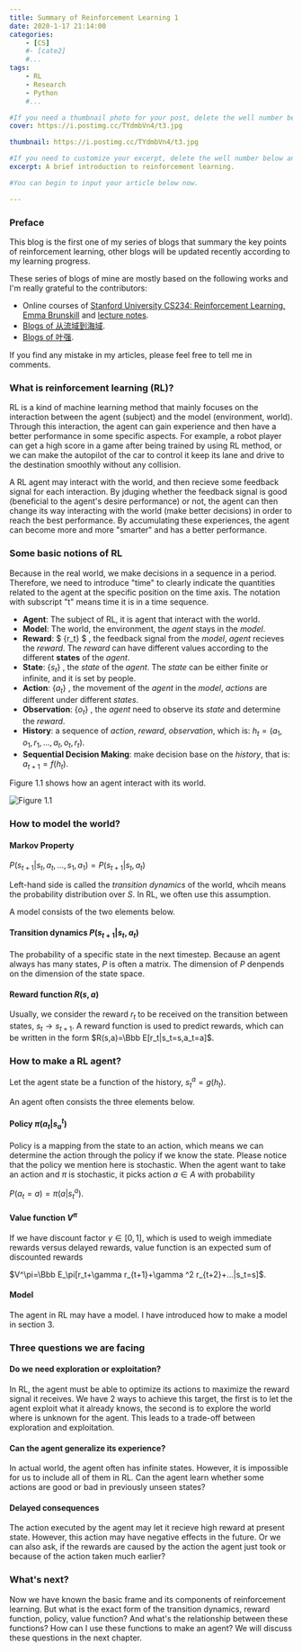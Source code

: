 ```yaml
---
title: Summary of Reinforcement Learning 1
date: 2020-1-17 21:14:00
categories: 
	- [CS]
	#- [cate2]
	#...
tags: 
	- RL
	- Research
	- Python
	#...

#If you need a thumbnail photo for your post, delete the well number below and finish the directory.
cover: https://i.postimg.cc/TYdmbVn4/t3.jpg

thumbnail: https://i.postimg.cc/TYdmbVn4/t3.jpg

#If you need to customize your excerpt, delete the well number below and input something. You can also input <!-- more --> in your article to divide the excerpt and other contents.
excerpt: A brief introduction to reinforcement learning.

#You can begin to input your article below now.

---
```


### Preface

This blog is the first one of my series of blogs that summary the key points of reinforcement learning, other blogs will be updated recently according to my learning progress. 

These series of blogs of mine are mostly based on the following works and I'm really grateful to the contributors: 

- Online courses of [Stanford University CS234: Reinforcement Learning, Emma Brunskill](https://www.youtube.com/watch?v=FgzM3zpZ55o&list=PLoROMvodv4rOSOPzutgyCTapiGlY2Nd8u) and [lecture notes](https://drive.google.com/drive/folders/1tDME7YQWuipE7WVi0QHFoLhMOvAQdWIn).
- [Blogs of 从流域到海域](https://blog.csdn.net/solo95/category_9298323.html).
- [Blogs of 叶强](https://zhuanlan.zhihu.com/reinforce).

If you find any mistake in my articles, please feel free to tell me in comments.

### What is reinforcement learning (RL)?

RL is a kind of machine learning method that mainly focuses on the interaction between the agent (subject) and the model (environment, world). Through this interaction, the agent can gain experience and then have a better performance in some specific aspects. For example, a robot player can get a high score in a game after being trained by using RL method, or we can make the autopilot of the car to control it keep its lane and drive to the destination smoothly without any collision.

A RL agent may interact with the world, and then recieve some feedback signal for each interaction. By jduging whether the feedback signal is good (beneficial to the agent's desire performance) or not, the agent can then change its way interacting with the world (make better decisions) in order to reach the best performance. By accumulating these experiences, the agent can become more and more "smarter" and has a better performance.

### Some basic notions of RL

Because in the real world, we make decisions in a sequence in a period. Therefore, we need to introduce "time" to clearly indicate the quantities related to the agent at the specific position on the time axis. The notation with subscript "t" means time it is in a time sequence. 

- **Agent**: The subject of RL, it is agent that interact with the world.
- **Model**: The world, the environment, the *agent* stays in the *model*.
- **Reward**: $ \{r_t\} $ , the feedback signal from the *model*, *agent* recieves the *reward*. The *reward* can have different values according to the different **states** of the *agent*.
- **State**: $\{s_t\}$ , the *state* of the *agent*. The *state* can be either finite or infinite, and it is set by people.
- **Action**: $\{a_t\}$ , the movement of the *agent* in the *model*, *actions* are different under different *states*.
- **Observation**: $\{o_t\}$ , the *agent* need to observe its *state* and determine the *reward*.
- **History**: a sequence of *action*, *reward*, *observation*, which is: $h_t=(a_1,o_1,r_1,...,a_t,o_t,r_t)$.
- **Sequential Decision Making**: make decision base on the *history*, that is: $a_{t+1}=f(h_t)$.

Figure 1.1 shows how an agent interact with its world.

![Figure 1.1](https://i.postimg.cc/c4DKn677/rl1.1.jpg)

### How to model the world?

#### Markov Property

$P(s_{t+1}|s_t,a_t,...,s_1,a_1)=P(s_{t+1}|s_t,a_t)$

Left-hand side is called the *transition dynamics* of the world, whcih means the probability distribution over $S$. In RL, we often use this assumption. 

A model consists of the two elements below. 

#### Transition dynamics $P(s_{t+1}|s_t,a_t)$

The probability of a specific state in the next timestep. Because an agent always has many states, $P$ is often a matrix. The dimension of $P$ denpends on the dimension of the state space. 

#### Reward function $R(s,a)$

Usually, we consider the reward $r_t$ to be received on the transition between states, $s_t\rightarrow{s_{t+1}}$. A reward function is used to predict rewards, which can be written in the form $R(s,a)=\Bbb E[r_t|s_t=s,a_t=a]$.

### How to make a RL agent?

Let the agent state be a function of the history, $s_t^a=g(h_t)$.

An agent often consists the three elements below.

#### Policy $\pi(a_t|s_a^t)$

Policy is a mapping from the state to an action, which means we can determine the action through the policy if we know the state. Please notice that the policy we mention here is stochastic.  When the agent want to take an action and $\pi$ is stochastic, it picks action $a\in A$ with probability

$P(a_t=a)=\pi(a|s_t^a)$.

#### Value function $V^\pi$

If we have discount factor $\gamma\in [0,1]$, which is used to weigh immediate rewards versus delayed rewards, value function is an expected sum of discounted rewards

$V^\pi=\Bbb E_\pi[r_t+\gamma r_{t+1}+\gamma ^2 r_{t+2}+...|s_t=s]$.

#### Model

The agent in RL may have a model. I have introduced how to make a model in section 3.

### Three questions we are facing

#### Do we need exploration or exploitation?

In RL, the agent must be able to optimize its actions to maximize the reward signal it receives. We have 2 ways to achieve this target, the first is to let the agent exploit what it already knows, the second is to explore the world where is unknown for the agent. This leads to a trade-off between exploration and exploitation.

#### Can the agent generalize its experience?

In actual world, the agent often has infinite states. However, it is impossible for us to include all of them in RL. Can the agent learn whether some actions are good or bad in previously unseen states?

#### Delayed consequences

The action executed by the agent may let it recieve high reward at present state. However, this action may have negative effects in the future. Or we can also ask, if the rewards are caused by the action the agent just took or because of the action taken much earlier?

### What's next?

Now we have known the basic frame and its components of reinforcement learning. But what is the exact form of the transition dynamics, reward function, policy, value function? And what's the relationship between these functions? How can I use these functions to make an agent? We will discuss these questions in the next chapter.